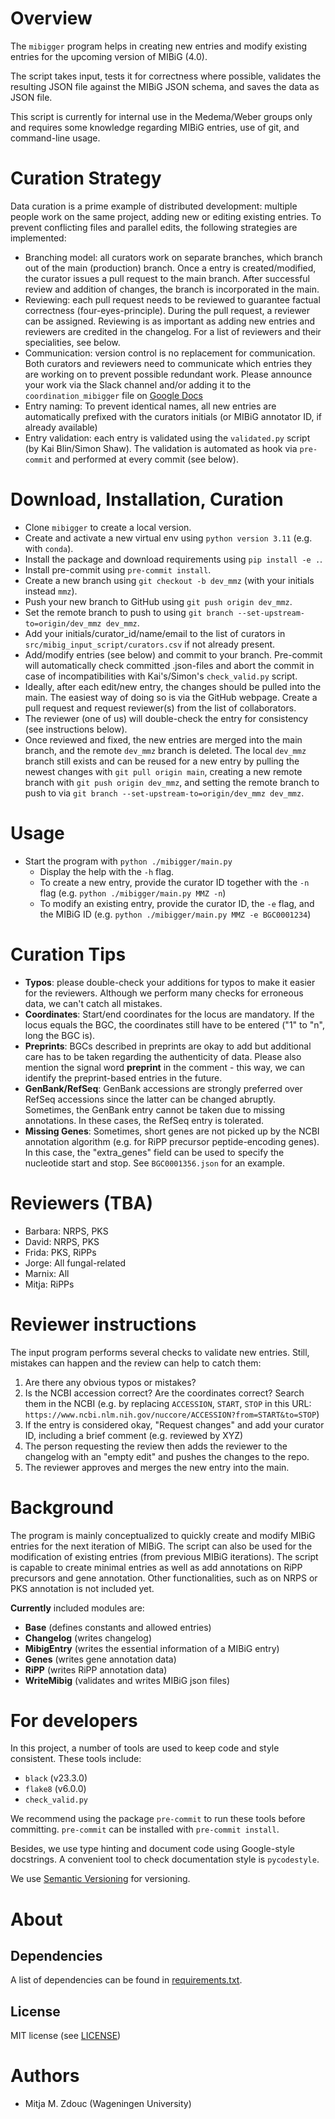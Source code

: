 Overview
========

The `mibigger` program helps in creating new entries and
modify existing entries for the upcoming version of MIBiG (4.0).

The script takes input, tests it for correctness where possible,
validates the resulting JSON file against the MIBiG JSON schema, and
saves the data as JSON file.

This script is currently for internal use in the Medema/Weber groups
only and requires some knowledge regarding MIBiG entries, use of git, and command-line
usage.

Curation Strategy
=================

Data curation is a prime example of distributed development: multiple people work
on the same project, adding new or editing existing entries. To prevent
conflicting files and parallel edits, the following strategies are implemented:
- Branching model: all curators work on separate branches, which branch out of the
  main (production) branch. Once a entry is created/modified, the
  curator issues a pull request to the main branch. After successful review and
  addition of changes, the branch is incorporated in the main.
- Reviewing: each pull request needs to be reviewed to guarantee factual correctness
  (four-eyes-principle). During the pull request, a reviewer can be assigned.
  Reviewing is as important as adding new entries and reviewers are credited in the
  changelog. For a list of reviewers and their specialities, see below.
- Communication: version control is no replacement for communication. Both curators
  and reviewers need to communicate which entries they are working on to prevent
  possible redundant work. Please announce your work via the Slack channel and/or
  adding it to the `coordination_mibigger` file on [Google Docs](https://tinyurl.com/yckbdbe8)
- Entry naming: To prevent identical names, all new entries are automatically
  prefixed with the curators initials (or MIBiG annotator ID, if already available)
- Entry validation: each entry is validated using the `validated.py` script (by Kai
  Blin/Simon Shaw). The validation is automated as hook via `pre-commit` and
  performed at every commit (see below).


Download, Installation, Curation
================================

- Clone `mibigger` to create a local version.
- Create and activate a new virtual env using `python version 3.11` (e.g. with `conda`).
- Install the package and download requirements using `pip install -e .`.
- Install pre-commit using `pre-commit install`.
- Create a new branch using `git checkout -b dev_mmz` (with your initials instead
  `mmz`).
- Push your new branch to GitHub using `git push origin dev_mmz`.
- Set the remote branch to push to using `git branch --set-upstream-to=origin/dev_mmz
  dev_mmz`.
- Add your initials/curator_id/name/email to the list of curators in
  `src/mibig_input_script/curators.csv` if not already present.
- Add/modify entries (see below) and commit to your branch. Pre-commit will
  automatically check committed .json-files and abort the commit in case of
  incompatibilities with Kai's/Simon's `check_valid.py` script.
- Ideally, after each edit/new entry, the changes should be pulled into the main.
  The easiest way of doing so is via the GitHub webpage. Create a pull request and
  request reviewer(s) from the list of collaborators.
- The reviewer (one of us) will double-check the entry for consistency  (see
  instructions below).
- Once reviewed and fixed, the new entries are merged into the main branch, and the
  remote `dev_mmz` branch is deleted. The local `dev_mmz` branch still exists and
  can be reused for a new entry by pulling the newest changes with `git pull origin
  main`, creating a new remote branch with `git push origin dev_mmz`, and setting
  the remote branch to push to via `git branch --set-upstream-to=origin/dev_mmz
  dev_mmz`.

Usage
=====

- Start the program with `python ./mibigger/main.py`
  - Display the help with the `-h` flag.
  - To create a new entry, provide the curator ID together with the  `-n` flag (e.g.
    `python ./mibigger/main.py MMZ -n`)
  - To modify an existing entry, provide the curator ID, the `-e` flag, and the
    MIBiG ID (e.g. `python ./mibigger/main.py MMZ -e BGC0001234`)

Curation Tips
=================

- **Typos**: please double-check your additions for typos to make it  easier for
  the reviewers. Although we perform many checks for erroneous data, we can't catch
  all mistakes.
- **Coordinates**: Start/end coordinates for the locus are mandatory.  If the locus
  equals the BGC, the coordinates still have to be entered  ("1" to "n",  long the
  BGC is).
- **Preprints**: BGCs described in preprints are okay to add but additional  care
  has to be taken regarding the authenticity of data. Please also mention the signal
  word **preprint** in the comment - this way, we can identify the  preprint-based
  entries in the future.
- **GenBank/RefSeq**: GenBank accessions are strongly preferred over RefSeq
  accessions since the latter can be changed abruptly. Sometimes, the GenBank  entry
  cannot be taken due to missing annotations. In these cases, the RefSeq entry is
  tolerated.
- **Missing Genes**: Sometimes, short genes are not picked up by the NCBI annotation
  algorithm (e.g. for RiPP precursor peptide-encoding genes). In this case, the
  "extra_genes" field can be used to specify the nucleotide start and stop. See
  `BGC0001356.json` for an example.

Reviewers (TBA)
=========

- Barbara: NRPS, PKS
- David: NRPS, PKS
- Frida: PKS, RiPPs
- Jorge: All fungal-related
- Marnix: All
- Mitja: RiPPs


Reviewer instructions
=====================

The input program performs several checks to validate new entries. Still, mistakes
can happen and the review can help to catch them:

1) Are there any obvious typos or mistakes?
2) Is the NCBI accession correct? Are the coordinates correct? Search them in the
   NCBI (e.g. by replacing `ACCESSION`, `START`, `STOP` in this URL:
   `https://www.ncbi.nlm.nih.gov/nuccore/ACCESSION?from=START&to=STOP`)
3) If the entry is considered okay, "Request changes" and add your curator ID,
   including a brief comment  (e.g. reviewed by XYZ)
4) The person requesting the review then adds the reviewer to the changelog with an
   "empty edit" and pushes the changes to the repo.
5) The reviewer approves and merges the new entry into the main.

Background
==========

The program is mainly conceptualized to quickly create and modify MIBiG
entries for the next iteration of MIBiG. The script can also be used
for the modification of existing entries (from previous MIBiG iterations).
The script is capable to create minimal entries as well as add annotations
on RiPP precursors and gene annotation. Other functionalities, such as
on NRPS or PKS annotation is not included yet.

**Currently** included modules are:
- **Base** (defines constants and allowed entries)
- **Changelog** (writes changelog)
- **MibigEntry** (writes the essential information of a MIBiG entry)
- **Genes** (writes gene annotation data)
- **RiPP** (writes RiPP annotation data)
- **WriteMibig** (validates and writes MIBiG json files)

For developers
==============

In this project, a number of tools are used to keep code and style consistent.
These tools include:
- `black` (v23.3.0)
- `flake8` (v6.0.0)
- `check_valid.py`

We recommend using the package `pre-commit` to run these tools before committing.
`pre-commit` can be installed with `pre-commit install`.

Besides, we use type hinting and document code using Google-style docstrings.
A convenient tool to check documentation style is `pycodestyle`.

We use [Semantic Versioning](http://semver.org/) for versioning.

About
=====

## Dependencies

A list of dependencies can be found in [requirements.txt](requirements.txt).

## License

MIT license (see [LICENSE](LICENSE.md))

Authors
=======

- Mitja M. Zdouc (Wageningen University)
